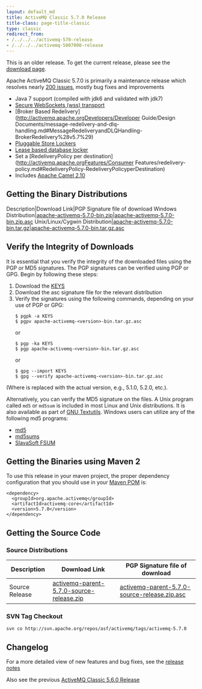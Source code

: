```yaml
---
layout: default_md
title: ActiveMQ Classic 5.7.0 Release
title-class: page-title-classic
type: classic
redirect_from:
- /../../../activemq-570-release
- /../../../activemq-5007000-release
---
```


<div class="alert alert-warning">
  This is an older release. To get the current release, please see the <a href="{{site.baseurl}}/components/classic/download" class="alert-link">download page</a>.
</div>

Apache ActiveMQ Classic 5.7.0 is primarily a maintenance release which resolves nearly [200 issues](https://issues.apache.org/jira/secure/IssueNavigator.jspa?reset=true&jqlQuery=project+%3D+AMQ+AND+fixVersion+%3D+%225.7.0%22+AND+status+%3D+Resolved+ORDER+BY+priority+DESC&mode=hide), mostly bug fixes and improvements

*   Java 7 support (compiled with jdk6 and validated with jdk7)
*   [Secure WebSockets (wss) transport](http://activemq.apache.orgConnectivityConnectivity/Connectivity/websockets.md#WebSockets-SecureWebSockets)
*   [Broker Based Redelivery](http://activemq.apache.orgDevelopers/Developer Guide/Design Documents/message-redelivery-and-dlq-handling.md#MessageRedeliveryandDLQHandling-BrokerRedelivery%28v5.7%29)
*   [Pluggable Store Lockers](http://activemq.apache.orgFeatures/PersistenceFeatures/Persistence/Features/Persistence/pluggable-storage-lockers)
*   [Lease based database locker](http://activemq.apache.orgFeatures/PersistenceFeatures/Persistence/Features/Persistence/pluggable-storage-lockers.md#Pluggablestoragelockers-LeaseDatabaseLocker)
*   Set a [RedeliveryPolicy per destination](http://activemq.apache.orgFeatures/Consumer Features/redelivery-policy.md#RedeliveryPolicy-RedeliveryPolicyperDestination)
*   Includes [Apache Camel 2.10](http://camel.apache.org/camel-2100-release.html)

Getting the Binary Distributions
--------------------------------

Description|Download Link|PGP Signature file of download
Windows Distribution|[apache-activemq-5.7.0-bin.zip](http://archive.apache.org/dist/activemq/apache-activemq/5.7.0/apache-activemq-5.7.0-bin.zip)|[apache-activemq-5.7.0-bin.zip.asc](http://archive.apache.org/dist/activemq/apache-activemq/5.7.0/apache-activemq-5.7.0-bin.zip.asc)
Unix/Linux/Cygwin Distribution|[apache-activemq-5.7.0-bin.tar.gz](http://archive.apache.org/dist/activemq/apache-activemq/5.7.0/apache-activemq-5.7.0-bin.tar.gz)|[apache-activemq-5.7.0-bin.tar.gz.asc](http://archive.apache.org/dist/activemq/apache-activemq/5.7.0/apache-activemq-5.7.0-bin.tar.gz.asc)

Verify the Integrity of Downloads
---------------------------------

It is essential that you verify the integrity of the downloaded files using the PGP or MD5 signatures. The PGP signatures can be verified using PGP or GPG. Begin by following these steps:

1.  Download the [KEYS](http://www.apache.org/dist/activemq/KEYS)
2.  Download the asc signature file for the relevant distribution
3.  Verify the signatures using the following commands, depending on your use of PGP or GPG:
    ```
    $ pgpk -a KEYS
    $ pgpv apache-activemq-<version>-bin.tar.gz.asc
    ```
    or
    ```
    $ pgp -ka KEYS
    $ pgp apache-activemq-<version>-bin.tar.gz.asc
    ```
    or
    ```
    $ gpg --import KEYS
    $ gpg --verify apache-activemq-<version>-bin.tar.gz.asc
    ```

(Where <version> is replaced with the actual version, e.g., 5.1.0, 5.2.0, etc.).

Alternatively, you can verify the MD5 signature on the files. A Unix program called `md5` or `md5sum` is included in most Linux and Unix distributions. It is also available as part of [GNU Textutils](http://www.gnu.org/software/textutils/textutils.html). Windows users can utilize any of the following md5 programs:

*   [md5](http://www.fourmilab.ch/md5/)
*   [md5sums](http://www.pc-tools.net/win32/md5sums/)
*   [SlavaSoft FSUM](http://www.slavasoft.com/fsum/)

Getting the Binaries using Maven 2
----------------------------------

To use this release in your maven project, the proper dependency configuration that you should use in your [Maven POM](http://maven.apache.org/guides/introduction/introduction-to-the-pom.html) is:
```
<dependency>
  <groupId>org.apache.activemq</groupId>
  <artifactId>activemq-core</artifactId>
  <version>5.7.0</version>
</dependency>
```

Getting the Source Code
-----------------------

### Source Distributions

Description|Download Link|PGP Signature file of download
---|---|---
Source Release|[activemq-parent-5.7.0-source-release.zip](http://archive.apache.org/dist/activemq/apache-activemq/5.7.0/activemq-parent-5.7.0-source-release.zip)|[activemq-parent-5.7.0-source-release.zip.asc](http://archive.apache.org/dist/activemq/apache-activemq/5.7.0/activemq-parent-5.7.0-source-release.zip.asc)

### SVN Tag Checkout

```
svn co http://svn.apache.org/repos/asf/activemq/tags/activemq-5.7.0
```

Changelog
---------

For a more detailed view of new features and bug fixes, see the [release notes](https://issues.apache.org/jira/secure/ReleaseNote.jspa?projectId=12311210&version=12321258)

Also see the previous [ActiveMQ Classic 5.6.0 Release](classic-05-06-00)

